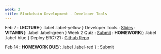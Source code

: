 ```yaml
---
week: 2
title: Blockchain Development - Developer Tools
---
```


Feb 7
: **LECTURE**{: .label .label-yellow } Developer Tools
  : [Slides](https://docs.google.com/presentation/d/1F8z-MJa3ocaRgEf9EzJTLARgeMa-UIzzSMZklB6-cGE/edit?usp=sharing)
: **VITAMIN**{: .label .label-green } Week 2 Quiz
  : [Submit](https://forms.gle/gMMNkhYPXW3U9NX78)
    <!-- : [Solutions](#) -->
: **HOMEWORK**{: .label .label-blue } Deploy ERC721
  : [Github Repo](https://github.com/BerkeleyBlockchain/fa23-dev-decal)

Feb 14
: **HOMEWORK DUE**{: .label .label-red }
  : [Submit](https://forms.gle/zTTzT6NiUABb4AdXA)
  